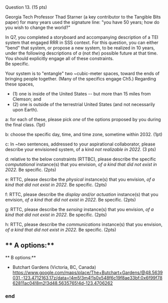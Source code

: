 Question 13. (15 pts)

Georgia Tech Professor Thad Starner (a key contributor to the Tangible Bits paper) for many
years used the signature line: "you have 50 years; how do you wish to change the world?"

In Q7, you completed a storyboard and accompanying description of a TEI
system that engaged RRR in SSS context.  For this question, you can 
either "bend" that system, or propose a new system, to be realized in 
10 years, under the following descriptions of *a* (not *the*) possible future
at that time.  You should explicitly engage all of these constraints.  
Be specific.

Your system is to "entangle" two ~cubic-meter spaces, toward the ends of bringing people together. (Many of the specifics engage Ch5.) Regarding these spaces, 
 
 - (1) one is inside of the United States -- but more than 15 miles from Clemson; and
 - (2) one is outside of the terrestrial United States (and not necessarily upon Earth).

a: for each of these, please pick *one* of the options proposed by you
during the final class. (1pt)

b: choose the specific day, time, and time zone, sometime within 2032. (1pt)

c: In ~two sentences, addressed to your aspirational collaborator, please
   describe your envisioned system, of a kind *not realizable in 2022.* (3 pts)

d: relative to the below constraints (RTTBC), please describe the specific
 *computational* instance(s) that you envision, 
 *of a kind that did not exist in 2022.* Be specific. (2pts)

e: RTTC, please describe the *physical* instance(s) that you envision, 
 *of a kind that did not exist in 2022.* Be specific. (2pts)

f: RTTC, please describe the *display and/or actuation* instance(s) that you envision, 
 *of a kind that did not exist in 2022.* Be specific. (2pts)

g: RTTC, please describe the *sensing* instance(s) that you envision, 
 *of a kind that did not exist in 2022.* Be specific. (2pts)

h: RTTC, please describe the *communications* instance(s) that you envision, 
 *of a kind that did not exist in 2022.* Be specific. (2pts)


** A options:**
- 

** B options:**
- Butchart Gardens (Victoria, BC, Canada)
  https://www.google.com/maps/place/The+Butchart+Gardens/@48.5639031,-123.4712163,17z/data=!4m5!3m4!1s0x548f6c19f8ae33bf:0x6f99f7862811ac04!8m2!3d48.5635765!4d-123.4706262

### end ###



